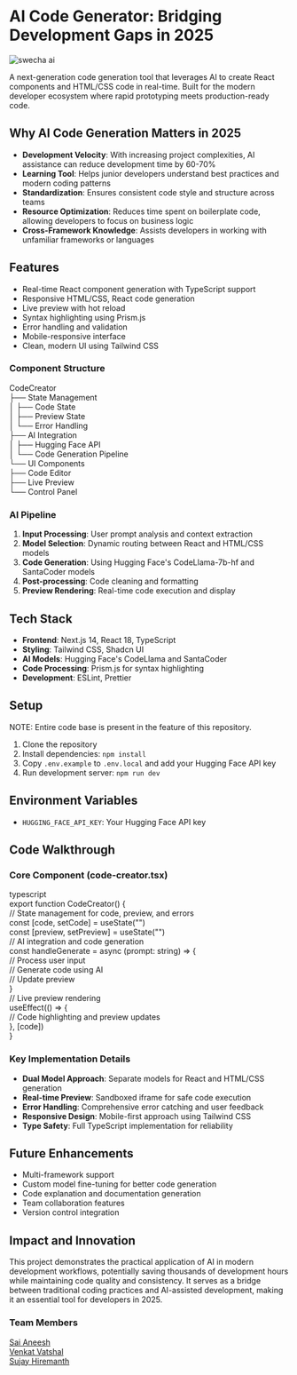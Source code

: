 # AI Code Generator: Bridging Development Gaps in 2025

![swecha ai](https://github.com/user-attachments/assets/08db49aa-928b-4b6a-bc47-67925fac060a)

A next-generation code generation tool that leverages AI to create React components and HTML/CSS code in real-time. Built for the modern developer ecosystem where rapid prototyping meets production-ready code.

## Why AI Code Generation Matters in 2025
- **Development Velocity**: With increasing project complexities, AI assistance can reduce development time by 60-70%
- **Learning Tool**: Helps junior developers understand best practices and modern coding patterns
- **Standardization**: Ensures consistent code style and structure across teams
- **Resource Optimization**: Reduces time spent on boilerplate code, allowing developers to focus on business logic
- **Cross-Framework Knowledge**: Assists developers in working with unfamiliar frameworks or languages

## Features
- Real-time React component generation with TypeScript support
- Responsive HTML/CSS, React code generation
- Live preview with hot reload
- Syntax highlighting using Prism.js
- Error handling and validation
- Mobile-responsive interface
- Clean, modern UI using Tailwind CSS

### Component Structure

CodeCreator     
├── State Management    
│ ├── Code State    
│ ├── Preview State     
│ └── Error Handling    
├── AI Integration  
│ ├── Hugging Face API  
│ └── Code Generation Pipeline  
└── UI Components   
├── Code Editor     
├── Live Preview         
└── Control Panel       


### AI Pipeline
1. **Input Processing**: User prompt analysis and context extraction
2. **Model Selection**: Dynamic routing between React and HTML/CSS models
3. **Code Generation**: Using Hugging Face's CodeLlama-7b-hf and SantaCoder models
4. **Post-processing**: Code cleaning and formatting
5. **Preview Rendering**: Real-time code execution and display

## Tech Stack
- **Frontend**: Next.js 14, React 18, TypeScript
- **Styling**: Tailwind CSS, Shadcn UI
- **AI Models**: Hugging Face's CodeLlama and SantaCoder
- **Code Processing**: Prism.js for syntax highlighting
- **Development**: ESLint, Prettier

## Setup
NOTE: Entire code base is present in the feature of this repository.
1. Clone the repository
2. Install dependencies: `npm install`
3. Copy `.env.example` to `.env.local` and add your Hugging Face API key
4. Run development server: `npm run dev`

## Environment Variables
- `HUGGING_FACE_API_KEY`: Your Hugging Face API key

## Code Walkthrough

### Core Component (code-creator.tsx)
typescript  
export function CodeCreator() {     
// State management for code, preview, and errors   
const [code, setCode] = useState("")    
const [preview, setPreview] = useState<string>("")  
// AI integration and code generation   
const handleGenerate = async (prompt: string) => {  
// Process user input   
// Generate code using AI   
// Update preview   
}   
// Live preview rendering   
useEffect(() => {   
// Code highlighting and preview updates    
}, [code])  
}   

### Key Implementation Details
- **Dual Model Approach**: Separate models for React and HTML/CSS generation
- **Real-time Preview**: Sandboxed iframe for safe code execution
- **Error Handling**: Comprehensive error catching and user feedback
- **Responsive Design**: Mobile-first approach using Tailwind CSS
- **Type Safety**: Full TypeScript implementation for reliability

## Future Enhancements
- Multi-framework support 
- Custom model fine-tuning for better code generation
- Code explanation and documentation generation
- Team collaboration features
- Version control integration

## Impact and Innovation
This project demonstrates the practical application of AI in modern development workflows, potentially saving thousands of development hours while maintaining code quality and consistency. It serves as a bridge between traditional coding practices and AI-assisted development, making it an essential tool for developers in 2025.

### Team Members
[Sai Aneesh](mailto:gspamad@gmail.com)   
[Venkat Vatshal](mailto:venkatvatshal@gmail.com)    
[Sujay Hiremanth](mailto:sujayhiremanth05@gmail.com)


